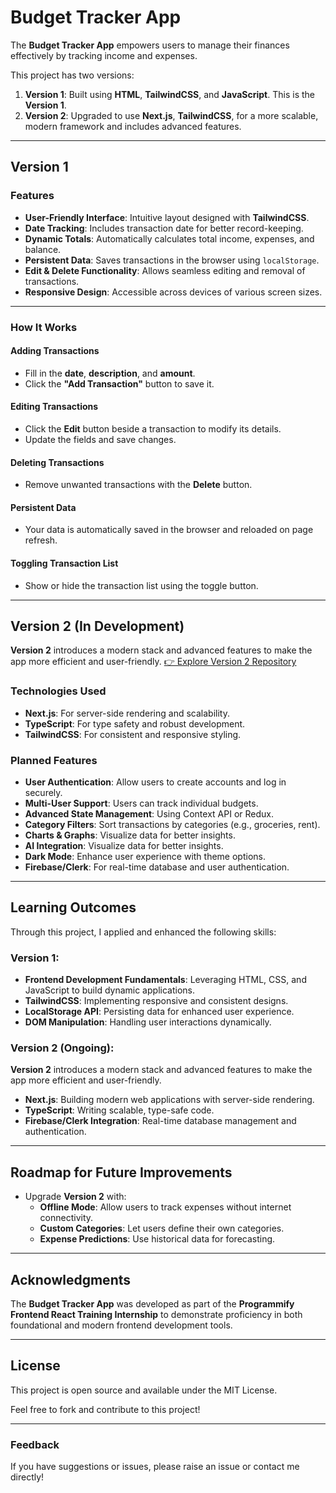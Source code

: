 ﻿# Budget Tracker App

The **Budget Tracker App** empowers users to manage their finances effectively by tracking income and expenses.

This project has two versions:

1. **Version 1**: Built using **HTML**, **TailwindCSS**, and **JavaScript**. This is the **Version 1**.
2. **Version 2**: Upgraded to use **Next.js**, **TailwindCSS**, for a more scalable, modern framework and includes advanced features.

---

## Version 1

### Features

- **User-Friendly Interface**: Intuitive layout designed with **TailwindCSS**.
- **Date Tracking**: Includes transaction date for better record-keeping.
- **Dynamic Totals**: Automatically calculates total income, expenses, and balance.
- **Persistent Data**: Saves transactions in the browser using `localStorage`.
- **Edit & Delete Functionality**: Allows seamless editing and removal of transactions.
- **Responsive Design**: Accessible across devices of various screen sizes.

---

### How It Works

#### Adding Transactions

- Fill in the **date**, **description**, and **amount**.
- Click the **"Add Transaction"** button to save it.

#### Editing Transactions

- Click the **Edit** button beside a transaction to modify its details.
- Update the fields and save changes.

#### Deleting Transactions

- Remove unwanted transactions with the **Delete** button.

#### Persistent Data

- Your data is automatically saved in the browser and reloaded on page refresh.

#### Toggling Transaction List

- Show or hide the transaction list using the toggle button.

---

## Version 2 (In Development)

**Version 2** introduces a modern stack and advanced features to make the app more efficient and user-friendly.
[👉 Explore Version 2 Repository](https://fin-tracker-eight.vercel.app/)

### Technologies Used

- **Next.js**: For server-side rendering and scalability.
- **TypeScript**: For type safety and robust development.
- **TailwindCSS**: For consistent and responsive styling.

### Planned Features

- **User Authentication**: Allow users to create accounts and log in securely.
- **Multi-User Support**: Users can track individual budgets.
- **Advanced State Management**: Using Context API or Redux.
- **Category Filters**: Sort transactions by categories (e.g., groceries, rent).
- **Charts & Graphs**: Visualize data for better insights.
- **AI Integration**: Visualize data for better insights.
- **Dark Mode**: Enhance user experience with theme options.
- **Firebase/Clerk**: For real-time database and user authentication.

---

## Learning Outcomes

Through this project, I applied and enhanced the following skills:

### Version 1:

- **Frontend Development Fundamentals**: Leveraging HTML, CSS, and JavaScript to build dynamic applications.
- **TailwindCSS**: Implementing responsive and consistent designs.
- **LocalStorage API**: Persisting data for enhanced user experience.
- **DOM Manipulation**: Handling user interactions dynamically.

### Version 2 (Ongoing):

**Version 2** introduces a modern stack and advanced features to make the app more efficient and user-friendly.

- **Next.js**: Building modern web applications with server-side rendering.
- **TypeScript**: Writing scalable, type-safe code.
- **Firebase/Clerk Integration**: Real-time database management and authentication.

---

## Roadmap for Future Improvements

- Upgrade **Version 2** with:
  - **Offline Mode**: Allow users to track expenses without internet connectivity.
  - **Custom Categories**: Let users define their own categories.
  - **Expense Predictions**: Use historical data for forecasting.

---

## Acknowledgments

The **Budget Tracker App** was developed as part of the **Programmify Frontend React Training Internship** to demonstrate proficiency in both foundational and modern frontend development tools.

---

## License

This project is open source and available under the MIT License.

Feel free to fork and contribute to this project!

---

### Feedback

If you have suggestions or issues, please raise an issue or contact me directly!
